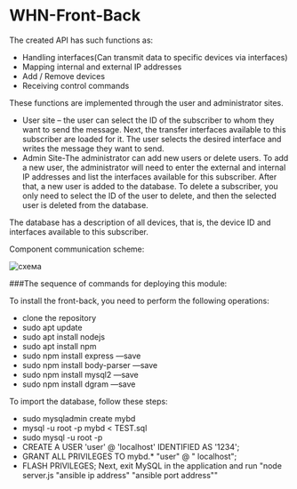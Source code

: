# WHN-Front-Back

The created API has such functions as:
- Handling interfaces(Can transmit data to specific devices via interfaces)
- Mapping internal and external IP addresses
- Add / Remove devices
- Receiving control commands

These functions are implemented through the user and administrator sites.
- User site – the user can select the ID of the subscriber to whom they want to send the message. Next, the transfer interfaces available to this subscriber are loaded for it. The user selects the desired interface and writes the message they want to send.
- Admin Site-The administrator can add new users or delete users. To add a new user, the administrator will need to enter the external and internal IP addresses and list the interfaces available for this subscriber. After that, a new user is added to the database. To delete a subscriber, you only need to select the ID of the user to delete, and then the selected user is deleted from the database.

The database has a description of all devices, that is, the device ID and interfaces available to this subscriber.

Component communication scheme:

![схема](https://user-images.githubusercontent.com/57037988/115722622-d8e91b00-a387-11eb-95c1-00304c43f1c7.jpg)

###The sequence of commands for deploying this module:

To install the front-back, you need to perform the following operations:
- clone the repository
- sudo apt update
- sudo apt install nodejs
- sudo apt install npm
- sudo npm install express —save
- sudo npm install body-parser —save
- sudo npm install mysql2 —save
- sudo npm install dgram —save

To import the database, follow these steps:
- sudo mysqladmin create mybd
- mysql -u root -p mybd < TEST.sql
- sudo mysql -u root -p
- CREATE A USER 'user' @ 'localhost' IDENTIFIED AS '1234';
- GRANT ALL PRIVILEGES TO mybd.* "user" @ " localhost";
- FLASH PRIVILEGES;
Next, exit MySQL in the application and run "node server.js "ansible ip address" "ansible port address""
